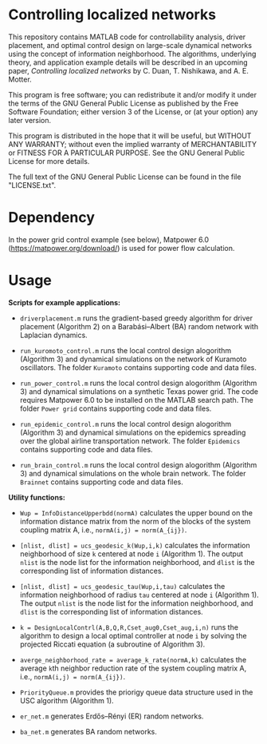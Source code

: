 # Controlling localized networks
This repository contains MATLAB code for controllability analysis, driver placement, and optimal control design on large-scale dynamical networks using the concept of information neighborhood. The algorithms, underlying theory, and application example details will be described in an upcoming paper, <i>Controlling localized networks</i> by C. Duan, T. Nishikawa, and A. E. Motter.

This program is free software; you can redistribute it and/or modify it under the terms of the GNU General Public License as published by the Free Software Foundation; either version 3 of the License, or (at your option) any later version.

This program is distributed in the hope that it will be useful, but WITHOUT ANY WARRANTY; without even the implied warranty of MERCHANTABILITY or FITNESS FOR A PARTICULAR PURPOSE. See the GNU General Public License for more details.


The full text of the GNU General Public License can be found in the file "LICENSE.txt".


# Dependency


In the power grid control example (see below), Matpower 6.0 (https://matpower.org/download/) is used for power flow calculation.


# Usage

**Scripts for example applications:**

* `driverplacement.m` runs the gradient-based greedy algorithm for driver placement (Algorithm 2) on a Barabási–Albert (BA) random network with Laplacian dynamics.

* `run_kuromoto_control.m` runs the local control design alogorithm (Algorithm 3) and dynamical simulations on the network of Kuramoto oscillators. The folder `Kuramoto` contains supporting code and data files.

* `run_power_control.m` runs the local control design alogorithm (Algorithm 3) and dynamical simulations on a synthetic Texas power grid. The code requires Matpower 6.0 to be installed on the MATLAB search path. The folder `Power grid` contains supporting code and data files.

* `run_epidemic_control.m` runs the local control design alogorithm (Algorithm 3) and dynamical simulations on the epidemics spreading over the global airline transportation network. The folder `Epidemics` contains supporting code and data files.

* `run_brain_control.m` runs the local control design alogorithm (Algorithm 3) and dynamical simulations on the whole brain network. The folder `Brainnet` contains supporting code and data files.

**Utility functions:**

* `Wup = InfoDistanceUpperbdd(normA)` calculates the upper bound on the information distance matrix from the norm of the blocks of the system coupling matrix A, i.e., `normA(i,j) = norm(A_{ij})`.

* `[nlist, dlist] = ucs_geodesic_k(Wup,i,k)` calculates the information neighborhood of size `k` centered at node `i` (Algorithm 1). The output `nlist` is the node list for the information neighborhood, and `dlist` is the corresponding list of information distances.

* `[nlist, dlist] = ucs_geodesic_tau(Wup,i,tau)` calculates the information neighborhood of radius `tau` centered at node `i` (Algorithm 1). The output `nlist` is the node list for the information neighborhood, and `dlist` is the corresponding list of information distances.

* `k = DesignLocalContrl(A,B,Q,R,Cset_aug0,Cset_aug,i,n)` runs the algorithm to design a local optimal controller at node `i` by solving the projected Riccati equation (a subroutine of Algorithm 3).

* `averge_neighborhood_rate = average_k_rate(normA,k)` calculates the average `k`th neighbor reduction rate of the system coupling matrix A, i.e., `normA(i,j) = norm(A_{ij})`.

* `PriorityQueue.m` provides the priorigy queue data structure used in the USC algorithm (Algorithm 1).

* `er_net.m` generates Erdős–Rényi (ER) random networks.

* `ba_net.m` generates BA random networks.


